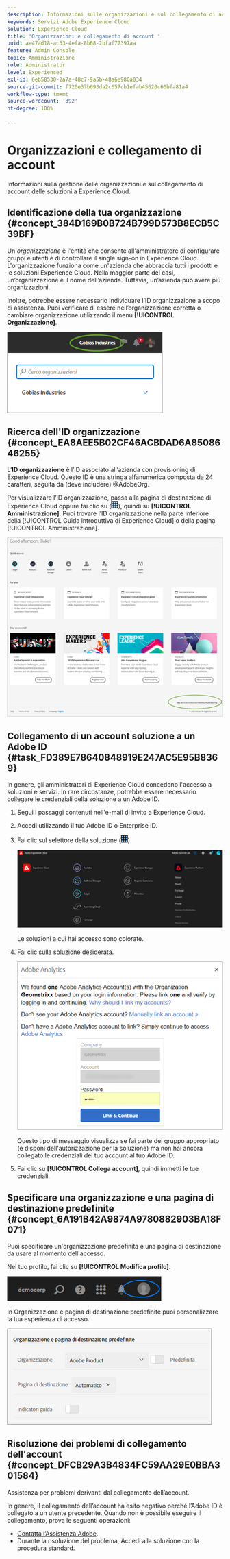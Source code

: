 ```yaml
---
description: Informazioni sulle organizzazioni e sul collegamento di account delle soluzioni a Experience Cloud.
keywords: Servizi Adobe Experience Cloud
solution: Experience Cloud
title: 'Organizzazioni e collegamento di account '
uuid: ae47ad18-ac33-4efa-8b68-2bfaf77397aa
feature: Admin Console
topic: Amministrazione
role: Administrator
level: Experienced
exl-id: 6eb58530-2a7a-48c7-9a5b-48a6e980a034
source-git-commit: f720e37b693da2c657cb1efab45620c60bfa81a4
workflow-type: tm+mt
source-wordcount: '392'
ht-degree: 100%

---
```


# Organizzazioni e collegamento di account

Informazioni sulla gestione delle organizzazioni e sul collegamento di account delle soluzioni a Experience Cloud.

## Identificazione della tua organizzazione {#concept_384D169B0B724B799D573B8ECB5C39BF}

Un&#39;*organizzazione* è l&#39;entità che consente all&#39;amministratore di configurare gruppi e utenti e di controllare il single sign-on in Experience Cloud. L&#39;organizzazione funziona come un&#39;azienda che abbraccia tutti i prodotti e le soluzioni Experience Cloud. Nella maggior parte dei casi, un’organizzazione è il nome dell’azienda. Tuttavia, un’azienda può avere più organizzazioni.

Inoltre, potrebbe essere necessario individuare l’ID organizzazione a scopo di assistenza. Puoi verificare di essere nell’organizzazione corretta o cambiare organizzazione utilizzando il menu **[!UICONTROL Organizzazione]**.

![Risultato del passaggio](assets/organization-switch.png)

## Ricerca dell&#39;ID organizzazione {#concept_EA8AEE5B02CF46ACBDAD6A8508646255}

L’**ID organizzazione** è l’ID associato all’azienda con provisioning di Experience Cloud. Questo ID è una stringa alfanumerica composta da 24 caratteri, seguita da (deve includere) @AdobeOrg.

Per visualizzare l’ID organizzazione, passa alla pagina di destinazione di Experience Cloud oppure fai clic su (![](assets/menu-icon.png)), quindi su **[!UICONTROL Amministrazione]**. Puoi trovare l’ID organizzazione nella parte inferiore della [!UICONTROL Guida introduttiva di Experience Cloud] o della pagina [!UICONTROL Amministrazione].

![](assets/administration-page.png)

## Collegamento di un account soluzione a un Adobe ID {#task_FD389E78640848919E247AC5E95B8369}

In genere, gli amministratori di Experience Cloud concedono l&#39;accesso a soluzioni e servizi. In rare circostanze, potrebbe essere necessario collegare le credenziali della soluzione a un Adobe ID.

1. Segui i passaggi contenuti nell&#39;e-mail di invito a Experience Cloud.
1. Accedi utilizzando il tuo Adobe ID o Enterprise ID.
1. Fai clic sul selettore della soluzione (![](assets/menu-icon.png)).

   ![](assets/solutions-active.png)

   Le soluzioni a cui hai accesso sono colorate.
1. Fai clic sulla soluzione desiderata.

   ![](assets/analytics-link-accounts.png)

   Questo tipo di messaggio visualizza se fai parte del gruppo appropriato (e disponi dell&#39;autorizzazione per la soluzione) ma non hai ancora collegato le credenziali del tuo account al tuo Adobe ID.
1. Fai clic su **[!UICONTROL Collega account]**, quindi immetti le tue credenziali.

## Specificare una organizzazione e una pagina di destinazione predefinite {#concept_6A191B42A9874A9780882903BA18F071}

Puoi specificare un&#39;organizzazione predefinita e una pagina di destinazione da usare al momento dell&#39;accesso.

Nel tuo profilo, fai clic su **[!UICONTROL Modifica profilo]**.

![](assets/edit-profile.png)

In Organizzazione e pagina di destinazione predefinite puoi personalizzare la tua esperienza di accesso.

![](assets/default-organization.png)

## Risoluzione dei problemi di collegamento dell&#39;account {#concept_DFCB29A3B4834FC59AA29E0BBA301584}

Assistenza per problemi derivanti dal collegamento dell’account.

In genere, il collegamento dell’account ha esito negativo perché l’Adobe ID è collegato a un utente precedente. Quando non è possibile eseguire il collegamento, prova le seguenti operazioni:

* [Contatta l’Assistenza Adobe](https://helpx.adobe.com/it/contact/enterprise-support.ec.html).
* Durante la risoluzione del problema, Accedi alla soluzione con la procedura standard.
